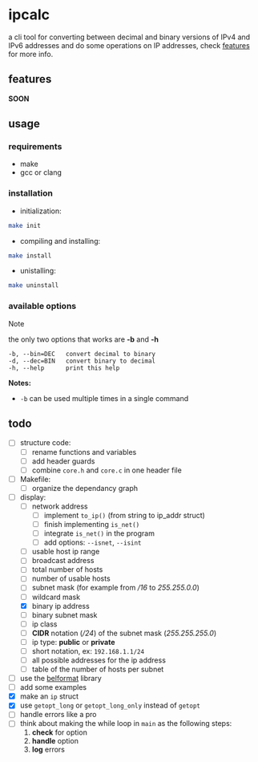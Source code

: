 # ipcalc

a cli tool for converting between decimal and binary versions of IPv4 and IPv6 addresses
and do some operations on IP addresses, check [features](#features) for more info.

## features
**SOON**

## usage

### requirements

* make
* gcc or clang


### installation

* initialization:
```sh
make init
```

* compiling and installing:
```sh
make install
```

* unistalling:
```sh
make uninstall
```


### available options

> [!NOTE]
> the only two options that works are **-b** and **-h**

```
-b,	--bin=DEC	convert decimal to binary
-d,	--dec=BIN	convert binary to decimal
-h,	--help		print this help
```

**Notes:**
* `-b` can be used multiple times in a single command


## todo

- [ ] structure code:
	- [ ] rename functions and variables
	- [ ] add header guards
	- [ ] combine `core.h` and `core.c` in one header file
- [ ] Makefile:
	- [ ] organize the dependancy graph
- [ ] display:
    - [ ] network address
		- [ ] implement `to_ip()` (from string to ip_addr struct)
		- [ ] finish implementing `is_net()`
		- [ ] integrate `is_net()` in the program
		- [ ] add options: `--isnet`, `--isint`
    - [ ] usable host ip range
    - [ ] broadcast address
    - [ ] total number of hosts
    - [ ] number of usable hosts
    - [ ] subnet mask (for example from */16* to *255.255.0.0*)
    - [ ] wildcard mask
    - [X] binary ip address
    - [ ] binary subnet mask
    - [ ] ip class
    - [ ] **CIDR** notation (*/24*) of the subnet mask (*255.255.255.0*)
    - [ ] ip type: **public** or **private**
    - [ ] short notation, ex: `192.168.1.1/24`
    - [ ] all possible addresses for the ip address
    - [ ] table of the number of hosts per subnet
- [ ] use the [belformat](https://github.com/Artiom-Astashonak/belformat) library
- [ ] add some examples
- [X] make an `ip` struct
- [X] use `getopt_long` or `getopt_long_only` instead of `getopt`
- [ ] handle errors like a pro
- [ ] think about making the while loop in `main` as the following steps:
	1. **check** for option
	2. **handle** option
	3. **log** errors
